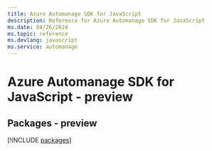 ```yaml
---
title: Azure Automanage SDK for JavaScript
description: Reference for Azure Automanage SDK for JavaScript
ms.date: 04/26/2024
ms.topic: reference
ms.devlang: javascript
ms.service: automanage
---
```

# Azure Automanage SDK for JavaScript - preview
## Packages - preview
[!INCLUDE [packages](automanage-index.md)]
